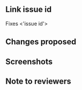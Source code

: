 <!-- If your PR fixes an open issue, use `Fixes #999` to link your PR with the issue. #999 stands for the issue number you are fixing -->

## Link issue id

Fixes <'issue id'>

<!-- Example: Fixes #31 -->

## Changes proposed

<!-- List all the proposed changes in your PR -->

## Screenshots

<!-- Add all the screenshots which support your changes -->

## Note to reviewers

<!-- Add notes to reviewers if applicable -->